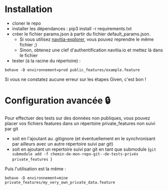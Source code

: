

# Installation
* cloner le repo
* installer les dépendances : pip3 install -r requirements.txt
* créer le fichier params.json à partir du fichier default_params.json.
  * Si vous utilisez [navitia-explorer](https://github.com/CanalTP/navitia-explorer), vous pouvez reprendre le même fichier ;)
  * Sinon, obtenez une clef d'authentification navitia.io et mettez là dans le fichier
* tester (à la racine du répertoire) :
```shell
behave -D environnement=prod public_features/example.feature
```

Si vous ne constatez aucune erreur sur les étapes Given, c'est bon !

# Configuration avancée :lock:
Pour effectuer des tests sur des données non publiques, vous pouvez placer vos fichiers features dans un répertoire private_features non suivi par git
* soit en l'ajoutant au .gitignore (et éventuellement en le synchronisant par ailleurs avec un autre répertoire suivi par git)
* soit en ajoutant un repertoire suivi par git en tant que submodule (`git submodule add -f chemin-de-mon-repo-git--de-tests-privés private_features
`)

Puis l'utilisation est la même :

```shell
behave -D environnement=mine private_features/my_very_own_private_data.feature
```
